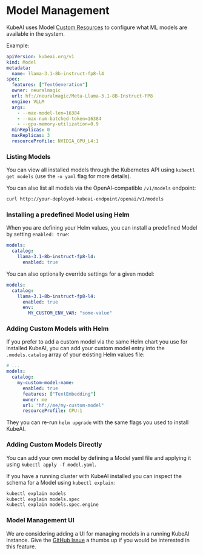 # Model Management

KubeAI uses Model [Custom Resources](https://kubernetes.io/docs/concepts/extend-kubernetes/api-extension/custom-resources/) to configure what ML models are available in the system.

Example:

```yaml
apiVersion: kubeai.org/v1
kind: Model
metadata:
  name: llama-3.1-8b-instruct-fp8-l4
spec:
  features: ["TextGeneration"]
  owner: neuralmagic
  url: hf://neuralmagic/Meta-Llama-3.1-8B-Instruct-FP8
  engine: VLLM
  args:
    - --max-model-len=16384
    - --max-num-batched-token=16384
    - --gpu-memory-utilization=0.9
  minReplicas: 0
  maxReplicas: 3
  resourceProfile: NVIDIA_GPU_L4:1
```

### Listing Models

You can view all installed models through the Kubernetes API using `kubectl get models` (use the `-o yaml` flag for more details).

You can also list all models via the OpenAI-compatible `/v1/models` endpoint:

```bash
curl http://your-deployed-kubeai-endpoint/openai/v1/models
```

### Installing a predefined Model using Helm

When you are defining your Helm values, you can install a predefined Model by setting `enabled: true`:

```yaml
models:
  catalog:
    llama-3.1-8b-instruct-fp8-l4:
      enabled: true
```

You can also optionally override settings for a given model:

```yaml
models:
  catalog:
    llama-3.1-8b-instruct-fp8-l4:
      enabled: true
      env:
        MY_CUSTOM_ENV_VAR: "some-value"
```

### Adding Custom Models with Helm

If you prefer to add a custom model via the same Helm chart you use for installed KubeAI, you can add your custom model entry into the `.models.catalog` array of your existing Helm values file:

```yaml
# ...
models:
  catalog:
    my-custom-model-name:
      enabled: true
      features: ["TextEmbedding"]
      owner: me
      url: "hf://me/my-custom-model"
      resourceProfile: CPU:1
```

They you can re-run `helm upgrade` with the same flags you used to install KubeAI.

### Adding Custom Models Directly

You can add your own model by defining a Model yaml file and applying it using `kubectl apply -f model.yaml`.

If you have a running cluster with KubeAI installed you can inspect the schema for a Model using `kubectl explain`:

```bash
kubectl explain models
kubectl explain models.spec
kubectl explain models.spec.engine
```

### Model Management UI

We are considering adding a UI for managing models in a running KubeAI instance. Give the [GitHub Issue](https://github.com/substratusai/kubeai/issues/148) a thumbs up if you would be interested in this feature.
